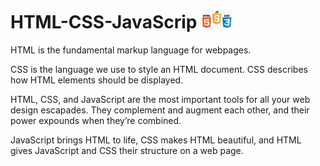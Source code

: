 # HTML-CSS-JavaScrip  <img src="html-css-javascript-2.png" width="50px">
<p>
  HTML is the fundamental markup language for webpages.
</p>

<p>CSS is the language we use to style an HTML document. CSS describes how HTML elements should be displayed.</p>

<p>
  HTML, CSS, and JavaScript are the most important tools for all your web design escapades. They complement and augment each other, and their power expounds when they’re combined.

JavaScript brings HTML to life, CSS makes HTML beautiful, and HTML gives JavaScript and CSS their structure on a web page.
</p>
